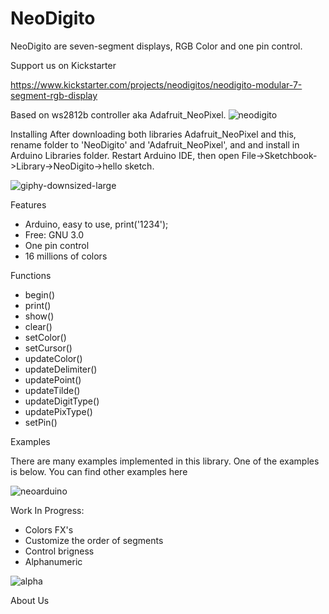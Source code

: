 <h1> NeoDigito </h1>

NeoDigito are seven-segment displays, RGB Color and one pin control. 

Support us on Kickstarter

https://www.kickstarter.com/projects/neodigitos/neodigito-modular-7-segment-rgb-display


Based on ws2812b controller aka Adafruit_NeoPixel.
![neodigito](https://user-images.githubusercontent.com/44323612/145859616-98edf0aa-3a90-4023-9382-8e4e9e858b3e.jpeg)

Installing
After downloading both libraries Adafruit_NeoPixel and this, rename folder to 'NeoDigito' and 'Adafruit_NeoPixel', and  and install in Arduino Libraries folder. Restart Arduino IDE, then open File->Sketchbook->Library->NeoDigito->hello sketch.

![giphy-downsized-large](https://user-images.githubusercontent.com/44323612/145860314-622879d7-d031-40ad-876e-b6196665457d.gif)

Features
- Arduino, easy to use, print('1234');
- Free: GNU 3.0
- One pin control
- 16 millions of colors


Functions
- begin()
- print()
- show()
- clear()
- setColor()
- setCursor()
- updateColor()
- updateDelimiter()
- updatePoint()
- updateTilde()
- updateDigitType()
- updatePixType()
- setPin()

Examples

There are many examples implemented in this library. One of the examples is below. You can find other examples here

![neoarduino](https://user-images.githubusercontent.com/44323612/145861976-3156a997-853f-4ab2-ad80-031e8bc15af8.gif)


Work In Progress:
- Colors FX's
- Customize the order of segments
- Control brigness
- Alphanumeric



![alpha](https://user-images.githubusercontent.com/44323612/145863119-c40b0c46-0237-4394-b09f-d7fb6e496b3d.png)


About Us
